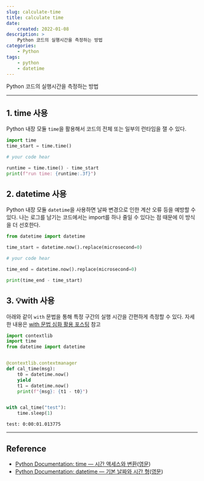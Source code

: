 ```yaml
---
slug: calculate-time
title: calculate time
date:
    created: 2022-01-08
description: >
    Python 코드의 실행시간을 측정하는 방법
categories:
    - Python
tags:
    - python
    - datetime
---
```


Python 코드의 실행시간을 측정하는 방법  

<!-- more -->

---

## 1. time 사용

Python 내장 모듈 `time`을 활용해서 코드의 전체 또는 일부의 런타임을 잴 수 있다.  

```python
import time
time_start = time.time()

# your code hear

runtime = time.time() - time_start
print(f"run time: {runtime:.3f}")
```

## 2. datetime 사용

Python 내장 모듈 `datetime`을 사용하면 날짜 변경으로 인한 계산 오류 등을 예방할 수 있다. 나는 로그를 남기는 코드에서는 import를 하나 줄일 수 있다는 점 때문에 이 방식을 더 선호한다.  

```python
from datetime import datetime

time_start = datetime.now().replace(microsecond=0)

# your code hear

time_end = datetime.now().replace(microsecond=0)

print(time_end - time_start)
```

## 3. 💡with 사용

아래와 같이 `with` 문법을 통해 특정 구간의 실행 시간을 간편하게 측정할 수 있다. 자세한 내용은 [with 문법 심화 활용 포스팅](2023-11-25-understanding_with.md) 참고  

```python
import contextlib
import time
from datetime import datetime


@contextlib.contextmanager
def cal_time(msg):
    t0 = datetime.now()
    yield
    t1 = datetime.now()
    print(f"{msg}: {t1 - t0}")


with cal_time("test"):
    time.sleep(1)
```
```
test: 0:00:01.013775
```

---
## Reference
- [Python Documentation: time — 시간 액세스와 변환](https://docs.python.org/ko/3/library/time.html)([영문](https://docs.python.org/3/library/time.html))
- [Python Documentation: datetime — 기본 날짜와 시간 형](https://docs.python.org/ko/3/library/datetime.html)([영문](https://docs.python.org/3/library/datetime.html))